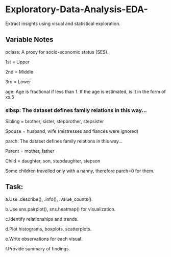# Exploratory-Data-Analysis-EDA-
Extract insights using visual and statistical exploration.

## Variable Notes
pclass: A proxy for socio-economic status (SES).

1st = Upper

2nd = Middle

3rd = Lower

 age: Age is fractional if less than 1. If the age is estimated, is it in the form of xx.5

### sibsp: The dataset defines family relations in this way...

Sibling = brother, sister, stepbrother, stepsister

Spouse = husband, wife (mistresses and fiancés were ignored)

parch: The dataset defines family relations in this way...

Parent = mother, father

Child = daughter, son, stepdaughter, stepson

Some children travelled only with a nanny, therefore parch=0 for them.

## Task:
a.Use .describe(), .info(), .value_counts().

b.Use sns.pairplot(), sns.heatmap() for visualization.

c.Identify relationships and trends.

d.Plot histograms, boxplots, scatterplots.

e.Write observations for each visual.

f.Provide summary of findings.
